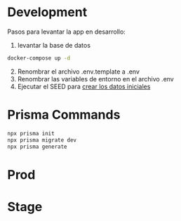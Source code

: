 # Development
Pasos para levantar la app en desarrollo:


1. levantar la base de datos
```bash
docker-compose up -d
```

2. Renombrar el archivo .env.template a .env
3. Renombrar las variables de entorno en el archivo .env
4. Ejecutar el SEED para [crear los datos iniciales](http://localhost:3001/api/seed)

# Prisma Commands

```bash
npx prisma init
npx prisma migrate dev
npx prisma generate
```

# Prod


# Stage
